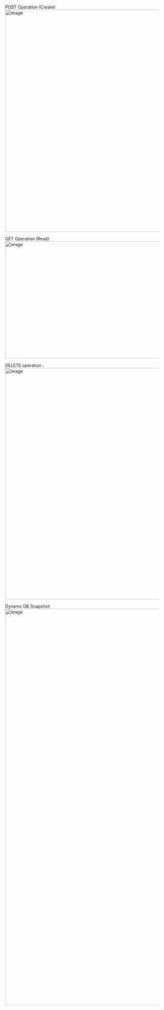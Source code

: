 
POST Operation (Create)
<img width="1600" height="728" alt="image" src="https://github.com/user-attachments/assets/92f6c140-69f3-4c95-aaef-4560022e2d98" />

GET Operation (Read)
<img width="1600" height="384" alt="image" src="https://github.com/user-attachments/assets/c76de713-88f3-412e-879e-dd0bb77c652a" />

DELETE operation : 
<img width="1600" height="758" alt="image" src="https://github.com/user-attachments/assets/facb9059-d5ac-4315-b92b-52983e1c9231" />




Dynamo DB Snapshot:
<img width="1700" height="1298" alt="image" src="https://github.com/user-attachments/assets/9a612f63-68e1-460c-b884-ccf72091a73c" />
